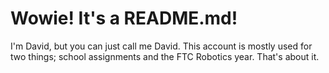 # Wowie! It's a README.md!

I'm David, but you can just call me David. This account is mostly used for two things; school assignments and the FTC Robotics year. That's about it.
